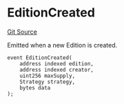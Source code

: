 # EditionCreated
[Git Source](https://github.com/titlesnyc/wallflower-contract-v2/blob/190d4e66726023743d2d6974c49be143469e59b9/src/shared/Common.sol)

Emitted when a new Edition is created.


```solidity
event EditionCreated(
    address indexed edition,
    address indexed creator,
    uint256 maxSupply,
    Strategy strategy,
    bytes data
);
```

